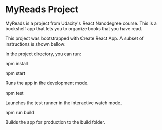 # MyReads Project
MyReads is a project from Udacity's React Nanodegree course. This is a bookshelf app that lets you to organize books that you have read.

This project was bootstrapped with Create React App. A subset of instructions is shown bellow:

In the project directory, you can run:

npm install

npm start

Runs the app in the development mode.

npm test

Launches the test runner in the interactive watch mode.


npm run build

Builds the app for production to the build folder.
